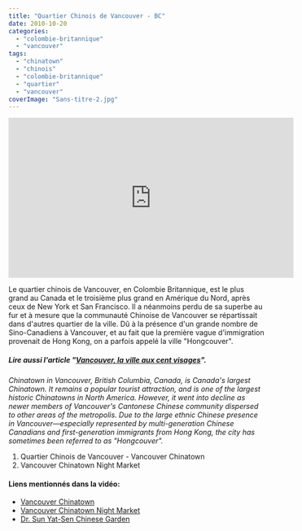 ```yaml
---
title: "Quartier Chinois de Vancouver - BC"
date: 2010-10-20
categories: 
  - "colombie-britannique"
  - "vancouver"
tags: 
  - "chinatown"
  - "chinois"
  - "colombie-britannique"
  - "quartier"
  - "vancouver"
coverImage: "Sans-titre-2.jpg"
---
```


<iframe src="https://www.youtube.com/embed/SnxB0npLHT4" width="560" height="315" frameborder="0" allowfullscreen="allowfullscreen"></iframe>

Le quartier chinois de Vancouver, en Colombie Britannique, est le plus grand au Canada et le troisième plus grand en Amérique du Nord, après ceux de New York et San Francisco. Il a néanmoins perdu de sa superbe au fur et à mesure que la communauté Chinoise de Vancouver se répartissait dans d'autres quartier de la ville. Dû à la présence d'un grande nombre de Sino-Canadiens à Vancouver, et au fait que la première vague d'immigration provenait de Hong Kong, on a parfois appelé la ville "Hongcouver".

##### Lire aussi l'article "[Vancouver, la ville aux cent visages](https://noteauvoyageur.eu/vivre-vancouver-2e-partie/)".

_Chinatown in Vancouver, British Columbia, Canada, is Canada's largest Chinatown. It remains a popular tourist attraction, and is one of the largest historic Chinatowns in North America. However, it went into decline as newer members of Vancouver's Cantonese Chinese community dispersed to other areas of the metropolis. Due to the large ethnic Chinese presence in Vancouver—especially represented by multi-generation Chinese Canadians and first-generation immigrants from Hong Kong, the city has sometimes been referred to as "Hongcouver"._

1. Quartier Chinois de Vancouver - Vancouver Chinatown
2. Vancouver Chinatown Night Market

#### Liens mentionnés dans la vidéo:

- [Vancouver Chinatown](http://www.vancouver-chinatown.com/)
- [Vancouver Chinatown Night Market](http://www.vancouver-chinatown.com/events/2017/ysc_main.php)
- [Dr. Sun Yat-Sen Chinese Garden](http://www.vancouverchinesegarden.com/)
